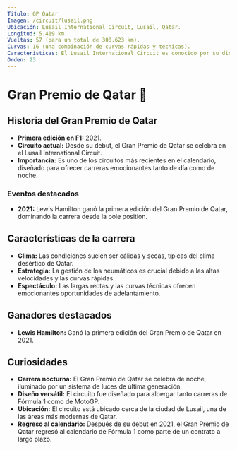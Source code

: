 ```yaml
---
Titulo: GP Qatar
Imagen: /circuit/lusail.png
Ubicación: Lusail International Circuit, Lusail, Qatar.
Longitud: 5.419 km.
Vueltas: 57 (para un total de 308.623 km).
Curvas: 16 (una combinación de curvas rápidas y técnicas).
Características: El Lusail International Circuit es conocido por su diseño fluido y técnico, con largas rectas y curvas rápidas que ofrecen un desafío único para los pilotos.
Orden: 23
---
```


# Gran Premio de Qatar 🏁

## Historia del Gran Premio de Qatar
- **Primera edición en F1:** 2021.
- **Circuito actual:** Desde su debut, el Gran Premio de Qatar se celebra en el Lusail International Circuit.
- **Importancia:** Es uno de los circuitos más recientes en el calendario, diseñado para ofrecer carreras emocionantes tanto de día como de noche.

### Eventos destacados
- **2021:** Lewis Hamilton ganó la primera edición del Gran Premio de Qatar, dominando la carrera desde la pole position.

## Características de la carrera
- **Clima:** Las condiciones suelen ser cálidas y secas, típicas del clima desértico de Qatar.
- **Estrategia:** La gestión de los neumáticos es crucial debido a las altas velocidades y las curvas rápidas.
- **Espectáculo:** Las largas rectas y las curvas técnicas ofrecen emocionantes oportunidades de adelantamiento.

## Ganadores destacados
- **Lewis Hamilton:** Ganó la primera edición del Gran Premio de Qatar en 2021.

## Curiosidades
- **Carrera nocturna:** El Gran Premio de Qatar se celebra de noche, iluminado por un sistema de luces de última generación.
- **Diseño versátil:** El circuito fue diseñado para albergar tanto carreras de Fórmula 1 como de MotoGP.
- **Ubicación:** El circuito está ubicado cerca de la ciudad de Lusail, una de las áreas más modernas de Qatar.
- **Regreso al calendario:** Después de su debut en 2021, el Gran Premio de Qatar regresó al calendario de Fórmula 1 como parte de un contrato a largo plazo.